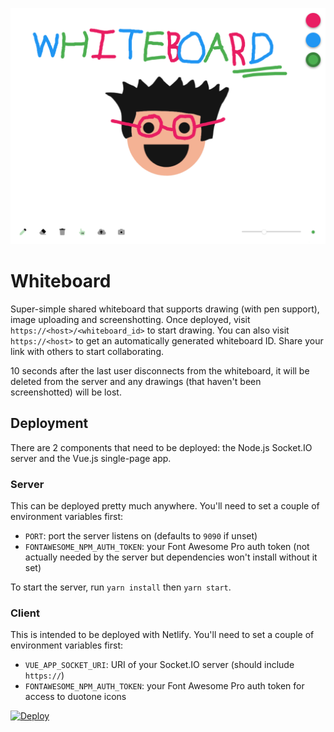 ![Screenshot](./screenshot.png)

# Whiteboard

Super-simple shared whiteboard that supports drawing (with pen support), image
uploading and screenshotting. Once deployed, visit
`https://<host>/<whiteboard_id>` to start drawing. You can also visit
`https://<host>` to get an automatically generated whiteboard ID. Share your
link with others to start collaborating.

10 seconds after the last user disconnects from the whiteboard, it will be
deleted from the server and any drawings (that haven't been screenshotted) will
be lost.

## Deployment

There are 2 components that need to be deployed: the Node.js Socket.IO server
and the Vue.js single-page app.

### Server

This can be deployed pretty much anywhere. You'll need to set a couple of
environment variables first:

- `PORT`: port the server listens on (defaults to `9090` if unset)
- `FONTAWESOME_NPM_AUTH_TOKEN`: your Font Awesome Pro auth token (not actually
  needed by the server but dependencies won't install without it set)

To start the server, run `yarn install` then `yarn start`.

### Client

This is intended to be deployed with Netlify. You'll need to set a couple of
environment variables first:

- `VUE_APP_SOCKET_URI`: URI of your Socket.IO server (should include `https://`)
- `FONTAWESOME_NPM_AUTH_TOKEN`: your Font Awesome Pro auth token for access to
  duotone icons

[![Deploy](https://www.netlify.com/img/deploy/button.svg)](https://app.netlify.com/start/deploy?repository=https://github.com/mrbbot/whiteboard)
